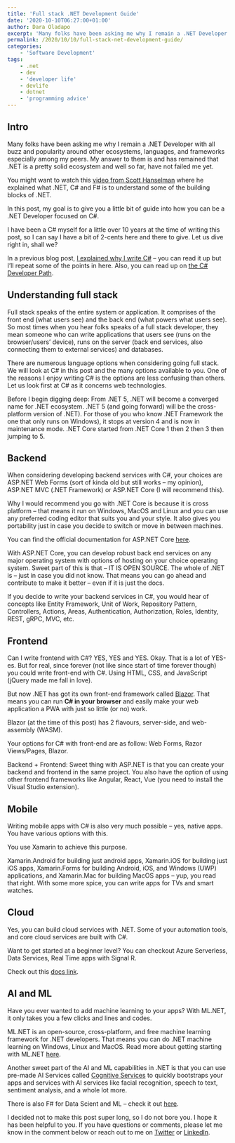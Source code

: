 ```yaml
---
title: 'Full stack .NET Development Guide'
date: '2020-10-10T06:27:00+01:00'
author: Dara Oladapo
excerpt: 'Many folks have been asking me why I remain a .NET Developer with all buzz and popularity around other ecosystems, languages, and frameworks especially among my peers. My answer to them is and has remained that .NET is a pretty solid ecosystem and well so far, have not failed me yet.'
permalink: /2020/10/10/full-stack-net-development-guide/
categories:
    - 'Software Development'
tags:
    - .net
    - dev
    - 'developer life'
    - devlife
    - dotnet
    - 'programming advice'
---
```


## Intro

Many folks have been asking me why I remain a .NET Developer with all buzz and popularity around other ecosystems, languages, and frameworks especially among my peers. My answer to them is and has remained that .NET is a pretty solid ecosystem and well so far, have not failed me yet.

You might want to watch this [video from Scott Hanselman](https://www.youtube.com/watch?v=bEfBfBQq7EE&t=839s) where he explained what .NET, C# and F# is to understand some of the building blocks of .NET.

In this post, my goal is to give you a little bit of guide into how you can be a .NET Developer focused on C#.

I have been a C# myself for a little over 10 years at the time of writing this post, so I can say I have a bit of 2-cents here and there to give. Let us dive right in, shall we?

In a previous blog post, [I explained why I write C#](https://daraoladapo.com/stg_34b49/why-i-write-c/) – you can read it up but I’ll repeat some of the points in here. Also, you can read up on [the C# Developer Path](https://daraoladapo.com/stg_34b49/the-c-developer-path/).

## Understanding full stack

Full stack speaks of the entire system or application. It comprises of the front end (what users see) and the back end (what powers what users see). So most times when you hear folks speaks of a full stack developer, they mean someone who can write applications that users see (runs on the browser/users’ device), runs on the server (back end services, also connecting them to external services) and databases.

There are numerous language options when considering going full stack. We will look at C# in this post and the many options available to you. One of the reasons I enjoy writing C# is the options are less confusing than others. Let us look first at C# as it concerns web technologies.

Before I begin digging deep: From .NET 5, .NET will become a converged name for .NET ecosystem. .NET 5 (and going forward) will be the cross-platform version of .NET). For those of you who know .NET Framework the one that only runs on Windows), it stops at version 4 and is now in maintenance mode. .NET Core started from .NET Core 1 then 2 then 3 then jumping to 5.

## Backend

When considering developing backend services with C#, your choices are ASP.NET Web Forms (sort of kinda old but still works – my opinion), ASP.NET MVC (.NET Framework) or ASP.NET Core (I will recommend this).

Why I would recommend you go with .NET Core is because it is cross platform – that means it run on Windows, MacOS and Linux and you can use any preferred coding editor that suits you and your style. It also gives you portability just in case you decide to switch or move in between machines.

You can find the official documentation for ASP.NET Core [here](https://docs.microsoft.com/en-us/aspnet/core/introduction-to-aspnet-core?view=aspnetcore-3.1).

With ASP.NET Core, you can develop robust back end services on any major operating system with options of hosting on your choice operating system. Sweet part of this is that – IT IS OPEN SOURCE. The whole of .NET is – just in case you did not know. That means you can go ahead and contribute to make it better – even if it is just the docs.

If you decide to write your backend services in C#, you would hear of concepts like Entity Framework, Unit of Work, Repository Pattern, Controllers, Actions, Areas, Authentication, Authorization, Roles, Identity, REST, gRPC, MVC, etc.

## Frontend

Can I write frontend with C#? YES, YES and YES. Okay. That is a lot of YES-es. But for real, since forever (not like since start of time forever though) you could write front-end with C#. Using HTML, CSS, and JavaScript (jQuery made me fall in love).

But now .NET has got its own front-end framework called [Blazor](https://dotnet.microsoft.com/apps/aspnet/web-apps/blazor). That means you can run **C# in your browser** and easily make your web application a PWA with just so little (or no) work.

Blazor (at the time of this post) has 2 flavours, server-side, and web-assembly (WASM).

Your options for C# with front-end are as follow: Web Forms, Razor Views/Pages, Blazor.

Backend + Frontend: Sweet thing with ASP.NET is that you can create your backend and frontend in the same project. You also have the option of using other frontend frameworks like Angular, React, Vue (you need to install the Visual Studio extension).

## Mobile

Writing mobile apps with C# is also very much possible – yes, native apps. You have various options with this.

You use Xamarin to achieve this purpose.

Xamarin.Android for building just android apps, Xamarin.iOS for building just iOS apps, Xamarin.Forms for building Android, iOS, and Windows (UWP) applications, and Xamarin.Mac for building MacOS apps – yup, you read that right. With some more spice, you can write apps for TVs and smart watches.

## Cloud

Yes, you can build cloud services with .NET. Some of your automation tools, and core cloud services are built with C#.

Want to get started at a beginner level? You can checkout Azure Serverless, Data Services, Real Time apps with Signal R.

Check out this [docs link](https://docs.microsoft.com/en-gb/dotnet/azure/#featured-content).

## AI and ML

Have you ever wanted to add machine learning to your apps? With ML.NET, it only takes you a few clicks and lines and codes.

ML.NET is an open-source, cross-platform, and free machine learning framework for .NET developers. That means you can do .NET machine learning on Windows, Linux and MacOS. Read more about getting starting with ML.NET [here](https://dotnet.microsoft.com/apps/machinelearning-ai/ml-dotnet).

Another sweet part of the AI and ML capabilities in .NET is that you can use pre-made AI Services called [Cognitive Services](https://azure.microsoft.com/services/cognitive-services/) to quickly bootstraps your apps and services with AI services like facial recognition, speech to text, sentiment analysis, and a whole lot more.

There is also F# for Data Scient and ML – check it out [here](https://dotnet.microsoft.com/learn/languages/fsharp-hello-world-tutorial/intro).

I decided not to make this post super long, so I do not bore you. I hope it has been helpful to you. If you have questions or comments, please let me know in the comment below or reach out to me on [Twitter](hptts://twitter.com/daraoladapo) or [LinkedIn](https://linkedin.com/in/daraoladapo).